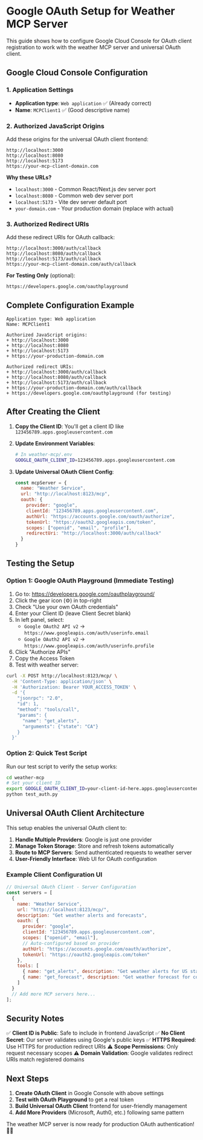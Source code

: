 # Google OAuth Setup for Weather MCP Server

This guide shows how to configure Google Cloud Console for OAuth client registration to work with the weather MCP server and universal OAuth client.

## Google Cloud Console Configuration

### 1. Application Settings

- **Application type**: `Web application` ✅ (Already correct)
- **Name**: `MCPClient1` ✅ (Good descriptive name)

### 2. Authorized JavaScript Origins

Add these origins for the universal OAuth client frontend:

```
http://localhost:3000
http://localhost:8080
http://localhost:5173
https://your-mcp-client-domain.com
```

**Why these URLs?**
- `localhost:3000` - Common React/Next.js dev server port
- `localhost:8080` - Common web dev server port
- `localhost:5173` - Vite dev server default port
- `your-domain.com` - Your production domain (replace with actual)

### 3. Authorized Redirect URIs

Add these redirect URIs for OAuth callback:

```
http://localhost:3000/auth/callback
http://localhost:8080/auth/callback
http://localhost:5173/auth/callback
https://your-mcp-client-domain.com/auth/callback
```

**For Testing Only** (optional):
```
https://developers.google.com/oauthplayground
```

## Complete Configuration Example

```
Application type: Web application
Name: MCPClient1

Authorized JavaScript origins:
+ http://localhost:3000
+ http://localhost:8080  
+ http://localhost:5173
+ https://your-production-domain.com

Authorized redirect URIs:
+ http://localhost:3000/auth/callback
+ http://localhost:8080/auth/callback
+ http://localhost:5173/auth/callback
+ https://your-production-domain.com/auth/callback
+ https://developers.google.com/oauthplayground (for testing)
```

## After Creating the Client

1. **Copy the Client ID**: You'll get a client ID like `123456789.apps.googleusercontent.com`

2. **Update Environment Variables**:
   ```bash
   # In weather-mcp/.env
   GOOGLE_OAUTH_CLIENT_ID=123456789.apps.googleusercontent.com
   ```

3. **Update Universal OAuth Client Config**:
   ```javascript
   const mcpServer = {
     name: "Weather Service",
     url: "http://localhost:8123/mcp",
     oauth: {
       provider: "google",
       clientId: "123456789.apps.googleusercontent.com",
       authUrl: "https://accounts.google.com/oauth/authorize",
       tokenUrl: "https://oauth2.googleapis.com/token",
       scopes: ["openid", "email", "profile"],
       redirectUri: "http://localhost:3000/auth/callback"
     }
   }
   ```

## Testing the Setup

### Option 1: Google OAuth Playground (Immediate Testing)

1. Go to: https://developers.google.com/oauthplayground/
2. Click the gear icon (⚙️) in top-right
3. Check "Use your own OAuth credentials"
4. Enter your Client ID (leave Client Secret blank)
5. In left panel, select:
   - `Google OAuth2 API v2` → `https://www.googleapis.com/auth/userinfo.email`
   - `Google OAuth2 API v2` → `https://www.googleapis.com/auth/userinfo.profile`
6. Click "Authorize APIs"
7. Copy the Access Token
8. Test with weather server:

```bash
curl -X POST http://localhost:8123/mcp/ \
  -H 'Content-Type: application/json' \
  -H 'Authorization: Bearer YOUR_ACCESS_TOKEN' \
  -d '{
    "jsonrpc": "2.0",
    "id": 1,
    "method": "tools/call",
    "params": {
      "name": "get_alerts",
      "arguments": {"state": "CA"}
    }
  }'
```

### Option 2: Quick Test Script

Run our test script to verify the setup works:

```bash
cd weather-mcp
# Set your client ID
export GOOGLE_OAUTH_CLIENT_ID=your-client-id-here.apps.googleusercontent.com
python test_auth.py
```

## Universal OAuth Client Architecture

This setup enables the universal OAuth client to:

1. **Handle Multiple Providers**: Google is just one provider
2. **Manage Token Storage**: Store and refresh tokens automatically  
3. **Route to MCP Servers**: Send authenticated requests to weather server
4. **User-Friendly Interface**: Web UI for OAuth configuration

### Example Client Configuration UI

```javascript
// Universal OAuth Client - Server Configuration
const servers = [
  {
    name: "Weather Service",
    url: "http://localhost:8123/mcp/",
    description: "Get weather alerts and forecasts",
    oauth: {
      provider: "google",
      clientId: "123456789.apps.googleusercontent.com",
      scopes: ["openid", "email"],
      // Auto-configured based on provider
      authUrl: "https://accounts.google.com/oauth/authorize",
      tokenUrl: "https://oauth2.googleapis.com/token"
    },
    tools: [
      { name: "get_alerts", description: "Get weather alerts for US states" },
      { name: "get_forecast", description: "Get weather forecast for coordinates" }
    ]
  }
  // Add more MCP servers here...
];
```

## Security Notes

✅ **Client ID is Public**: Safe to include in frontend JavaScript
✅ **No Client Secret**: Our server validates using Google's public keys
✅ **HTTPS Required**: Use HTTPS for production redirect URIs
⚠️ **Scope Permissions**: Only request necessary scopes
⚠️ **Domain Validation**: Google validates redirect URIs match registered domains

## Next Steps

1. **Create OAuth Client** in Google Console with above settings
2. **Test with OAuth Playground** to get a real token
3. **Build Universal OAuth Client** frontend for user-friendly management
4. **Add More Providers** (Microsoft, Auth0, etc.) following same pattern

The weather MCP server is now ready for production OAuth authentication! 🔐✨
